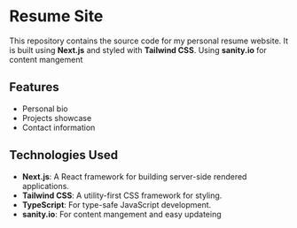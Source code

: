 # Resume Site

This repository contains the source code for my personal resume website. It is built using **Next.js** and styled with **Tailwind CSS**.
Using **sanity.io** for content mangement

## Features

- Personal bio
- Projects showcase
- Contact information

## Technologies Used

- **Next.js**: A React framework for building server-side rendered applications.
- **Tailwind CSS**: A utility-first CSS framework for styling.
- **TypeScript**: For type-safe JavaScript development.
- **sanity.io**: For content mangement and easy updateing 
